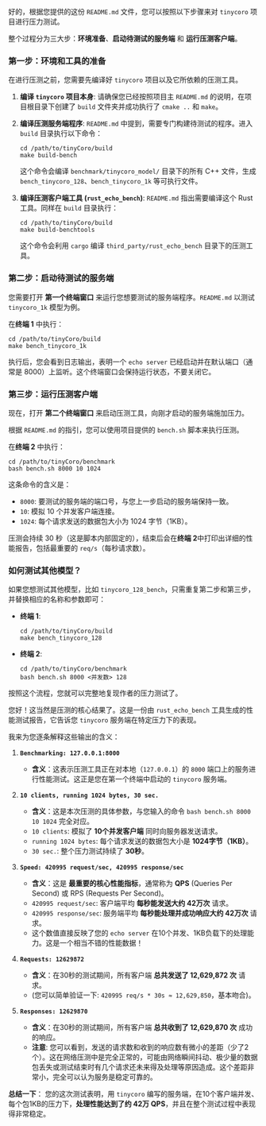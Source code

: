 好的，根据您提供的这份 `README.md` 文件，您可以按照以下步骤来对 `tinycoro` 项目进行压力测试。

整个过程分为三大步：**环境准备**、**启动待测试的服务端** 和 **运行压测客户端**。

### 第一步：环境和工具的准备

在进行压测之前，您需要先编译好 `tinycoro` 项目以及它所依赖的压测工具。

1.  **编译 `tinycoro` 项目本身**:
    请确保您已经按照项目主 `README.md` 的说明，在项目根目录下创建了 `build` 文件夹并成功执行了 `cmake ..` 和 `make`。

2.  **编译压测服务端程序**:
    `README.md` 中提到，需要专门构建待测试的程序。进入 `build` 目录执行以下命令：

    ```shell
    cd /path/to/tinyCoro/build
    make build-bench
    ```

    这个命令会编译 `benchmark/tinycoro_model/` 目录下的所有 C++ 文件，生成 `bench_tinycoro_128`、`bench_tinycoro_1k` 等可执行文件。

3.  **编译压测客户端工具 (`rust_echo_bench`)**:
    `README.md` 指出需要编译这个 Rust 工具。同样在 `build` 目录执行：

    ```shell
    cd /path/to/tinyCoro/build
    make build-benchtools
    ```

    这个命令会利用 `cargo` 编译 `third_party/rust_echo_bench` 目录下的压测工具。

### 第二步：启动待测试的服务端

您需要打开 **第一个终端窗口** 来运行您想要测试的服务端程序。`README.md` 以测试 `tinycoro_1k` 模型为例。

在**终端 1** 中执行：

```shell
cd /path/to/tinyCoro/build
make bench_tinycoro_1k
```

执行后，您会看到日志输出，表明一个 `echo server` 已经启动并在默认端口（通常是 8000）上监听。这个终端窗口会保持运行状态，不要关闭它。

### 第三步：运行压测客户端

现在，打开 **第二个终端窗口** 来启动压测工具，向刚才启动的服务端施加压力。

根据 `README.md` 的指引，您可以使用项目提供的 `bench.sh` 脚本来执行压测。

在**终端 2** 中执行：

```shell
cd /path/to/tinyCoro/benchmark
bash bench.sh 8000 10 1024
```

这条命令的含义是：

  * `8000`: 要测试的服务端的端口号，与您上一步启动的服务端保持一致。
  * `10`: 模拟 10 个并发客户端连接。
  * `1024`: 每个请求发送的数据包大小为 1024 字节（1KB）。

压测会持续 30 秒（这是脚本内部固定的），结束后会在**终端 2**中打印出详细的性能报告，包括最重要的 `req/s`（每秒请求数）。

### 如何测试其他模型？

如果您想测试其他模型，比如 `tinycoro_128_bench`，只需重复第二步和第三步，并替换相应的名称和参数即可：

  * **终端 1**:
    ```shell
    cd /path/to/tinyCoro/build
    make bench_tinycoro_128
    ```
  * **终端 2**:
    ```shell
    cd /path/to/tinyCoro/benchmark
    bash bench.sh 8000 <并发数> 128
    ```

按照这个流程，您就可以完整地复现作者的压力测试了。





您好！这当然是压测的核心结果了。这是一份由 `rust_echo_bench` 工具生成的性能测试报告，它告诉您 `tinycoro` 服务端在特定压力下的表现。

我来为您逐条解释这些输出的含义：

1.  **`Benchmarking: 127.0.0.1:8000`**
    * **含义**：这表示压测工具正在对本地（`127.0.0.1`）的 `8000` 端口上的服务进行性能测试。这正是您在第一个终端中启动的 `tinycoro` 服务端。

2.  **`10 clients, running 1024 bytes, 30 sec.`**
    * **含义**：这是本次压测的具体参数，与您输入的命令 `bash bench.sh 8000 10 1024` 完全对应。
    * `10 clients`: 模拟了 **10个并发客户端** 同时向服务器发送请求。
    * `running 1024 bytes`: 每个请求发送的数据包大小是 **1024字节（1KB）**。
    * `30 sec.`: 整个压力测试持续了 **30秒**。

3.  **`Speed: 420995 request/sec, 420995 response/sec`**
    * **含义**：这是 **最重要的核心性能指标**，通常称为 **QPS** (Queries Per Second) 或 RPS (Requests Per Second)。
    * `420995 request/sec`: 客户端平均 **每秒能发送大约 42万次** 请求。
    * `420995 response/sec`: 服务端平均 **每秒能处理并成功响应大约 42万次** 请求。
    * 这个数值直接反映了您的 `echo server` 在10个并发、1KB负载下的处理能力。这是一个相当不错的性能数据！

4.  **`Requests: 12629872`**
    * **含义**：在30秒的测试期间，所有客户端 **总共发送了 12,629,872 次** 请求。
    * (您可以简单验证一下: `420995 req/s * 30s ≈ 12,629,850`，基本吻合)。

5.  **`Responses: 12629870`**
    * **含义**：在30秒的测试期间，所有客户端 **总共收到了 12,629,870 次** 成功的响应。
    * **注意**: 您可以看到，发送的请求数和收到的响应数有微小的差距（少了2个）。这在网络压测中是完全正常的，可能由网络瞬间抖动、极少量的数据包丢失或测试结束时有几个请求还未来得及处理等原因造成。这个差距非常小，完全可以认为服务是稳定可靠的。

**总结一下**：
您的这次测试表明，用 `tinycoro` 编写的服务端，在10个客户端并发、每个包1KB的压力下，**处理性能达到了约 42万 QPS**，并且在整个测试过程中表现得非常稳定。